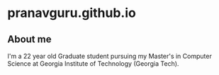 # pranavguru.github.io

## About me
I'm a 22 year old Graduate student pursuing my Master's in Computer Science at Georgia Institute of Technology (Georgia Tech).
